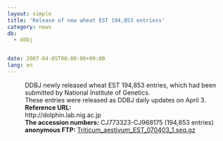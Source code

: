 ```yaml
---
layout: simple
title: 'Release of new wheat EST 194,853 entriess'
category: news
db:
  - ddbj


date: 2007-04-05T00:00:00+09:00
lang: en
---
```


<html>
<dd>DDBJ newly released wheat EST 194,853 entries, which had been<br>submitted by National Institute of Genetics.<br>These entries were released as DDBJ daily updates on April 3.
<dd><b>Reference URL:</b> <br>http://dolphin.lab.nig.ac.jp
<dd><b>The accession numbers:</b> CJ773323-CJ968175 (194,853 entries)
<dd><b>anonymous FTP:</b> <a href="https://ddbj.nig.ac.jp/public/ddbj_database/mass/Triticum_aestivum_EST/">Triticum_aestivum_EST_070403_1.seq.gz</a></dd>
</dd>
</dd>
</dd>
</html>
